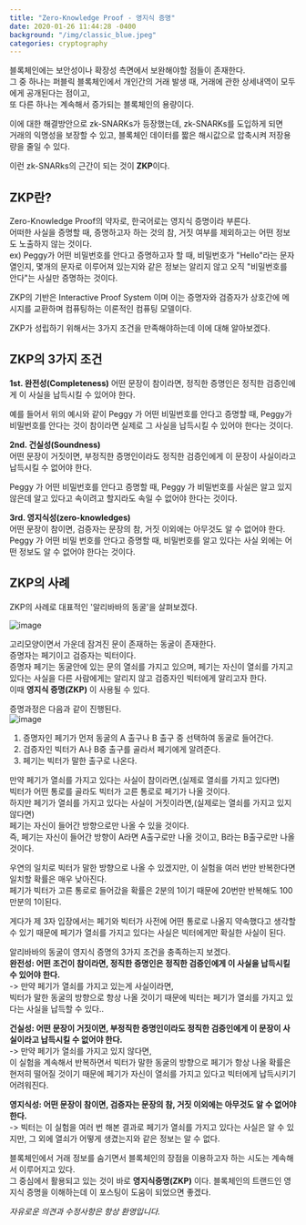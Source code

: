 ```yaml
---
title: "Zero-Knowledge Proof - 영지식 증명"
date: 2020-01-26 11:44:28 -0400
background: "/img/classic_blue.jpeg"
categories: cryptography
---
```


블록체인에는 보안성이나 확장성 측면에서 보완해야할 점들이 존재한다.  
그 중 하나는 퍼블릭 블록체인에서 개인간의 거래 발생 때, 거래에 관한 상세내역이 모두에게 공개된다는 점이고,  
또 다른 하나는 계속해서 증가되는 블록체인의 용량이다.  


이에 대한 해결방안으로 zk-SNARKs가 등장했는데, zk-SNARKs를 도입하게 되면  
거래의 익명성을 보장할 수 있고, 블록체인 데이터를 짧은 해시값으로 압축시켜 저장용량을 줄일 수 있다.  

이런 zk-SNARks의 근간이 되는 것이 **ZKP**이다. 


## ZKP란?  
Zero-Knowledge Proof의 약자로, 한국어로는 영지식 증명이라 부른다.  
어떠한 사실을 증명할 때, 증명하고자 하는 것의 참, 거짓 여부를 제외하고는 어떤 정보도 노출하지 않는 것이다.  
ex) Peggy가 어떤 비밀번호를 안다고 증명하고자 할 때, 비밀번호가 "Hello"라는 문자열인지, 몇개의 문자로 이루어져 있는지와 같은 정보는 알리지 않고 오직 "비밀번호를 안다"는 사실만 증명하는 것이다.  

ZKP의 기반은 Interactive Proof System 이며 이는 증명자와 검증자가 상호간에 메시지를 교환하며 컴퓨팅하는 이론적인 컴퓨팅 모델이다.  


ZKP가 성립하기 위해서는 3가지 조건을 만족해야하는데 이에 대해 알아보겠다.

## ZKP의 3가지 조건
**1st. 완전성(Completeness)**
어떤 문장이 참이라면, 정직한 증명인은 정직한 검증인에게 이 사실을 납득시킬 수 있어야 한다.  

예를 들어서 위의 예시와 같이 Peggy 가 어떤 비밀번호를 안다고 증명할 때, Peggy가 비밀번호를 안다는 것이 참이라면 실제로 그 사실을 납득시킬 수 있어야 한다는 것이다.  

**2nd. 건실성(Soundness)**  
어떤 문장이 거짓이면, 부정직한 증명인이라도 정직한 검증인에게 이 문장이 사실이라고 납득시킬 수 없어야 한다.  

Peggy 가 어떤 비밀번호를 안다고 증명할 때, Peggy 가 비밀번호를 사실은 알고 있지 않은데 알고 있다고 속이려고 할지라도 속일 수 없어야 한다는 것이다.  

**3rd.  영지식성(zero-knowledges)**  
어떤 문장이 참이면, 검증자는 문장의 참, 거짓 이외에는 아무것도 알 수 없어야 한다.  
Peggy 가 어떤 비밀 번호를 안다고 증명할 때, 비밀번호를 알고 있다는 사실 외에는 어떤 정보도 알 수 없어야 한다는 것이다.  

## ZKP의 사례
ZKP의 사례로 대표적인 '알리바바의 동굴'을 살펴보겠다.  

![image](https://user-images.githubusercontent.com/57262833/73135637-b46c9900-4087-11ea-9693-54d4b6601198.png)

고리모양이면서 가운데 잠겨진 문이 존재하는 동굴이 존재한다.  
증명자는 페기이고 검증자는 빅터이다.  
증명자 페기는 동굴안에 있는 문의 열쇠를 가지고 있으며, 페기는 자신이 열쇠를 가지고 있다는 사실을 다른 사람에게는 알리지 않고 검증자인 빅터에게 알리고자 한다.  
이때 **영지식 증명(ZKP)** 이 사용될 수 있다.

증명과정은 다음과 같이 진행된다.  
![image](https://user-images.githubusercontent.com/57262833/73135669-01e90600-4088-11ea-8edd-fe983616031c.png)

1) 증명자인 페기가 먼저 동굴의 A 출구나 B 출구 중 선택하여 동굴로 들어간다.  
2) 검증자인 빅터가 A나 B중 출구를 골라서 페기에게 알려준다.  
3) 페기는 빅터가 말한 출구로 나온다.  

만약 페기가 열쇠를 가지고 있다는 사실이 참이라면,(실제로 열쇠를 가지고 있다면)  
빅터가 어떤 통로를 골라도 빅터가 고른 통로로 페기가 나올 것이다.  
하지만 페기가 열쇠를 가지고 있다는 사실이 거짓이라면,(실제로는 열쇠를 가지고 있지 않다면)  
페기는 자신이 들어간 방향으로만 나올 수 있을 것이다.  
즉, 페기는 자신이 들어간 방향이 A라면 A출구로만 나올 것이고, B라는 B출구로만 나올 것이다.  


우연의 일치로 빅터가 말한 방향으로 나올 수 있겠지만, 이 실험을 여러 번만 반복한다면 일치할 확률은 매우 낮아진다.  
페기가 빅터가 고른 통로로 들어갔을 확률은 2분의 1이기 때문에 20번만 반복해도 100만분의 1이된다.  

게다가 제 3자 입장에서는 페기와 빅터가 사전에 어떤 통로로 나올지 약속했다고 생각할 수 있기 때문에 페기가 열쇠를 가지고 있다는 사실은 빅터에게만 확실한 사실이 된다.  


알리바바의 동굴이 영지식 증명의 3가지 조건을 충족하는지 보겠다.  
**완전성: 어떤 조건이 참이라면, 정직한 증명인은 정직한 검증인에게 이 사실을 납득시킬 수 있어야 한다.**  
-> 만약 페기가 열쇠를 가지고 있는게 사실이라면,  
빅터가 말한 동굴의 방향으로 항상 나올 것이기 때문에 빅터는 페기가 열쇠를 가지고 있다는 사실을 납득할 수 있다..  

**건실성: 어떤 문장이 거짓이면, 부정직한 증명인이라도 정직한 검증인에게 이 문장이 사실이라고 납득시킬 수 없어야 한다.**  
-> 만약 페기가 열쇠를 가지고 있지 않다면,  
이 실험을 계속해서 반복하면서 빅터가 말한 동굴의 방향으로 페기가 항상 나올 확률은 현저히 떨어질 것이기 때문에 페기가 자신이 열쇠를 가지고 있다고 빅터에게 납득시키기 어려워진다.  

**영지식성: 어떤 문장이 참이면, 검증자는 문장의 참, 거짓 이외에는 아무것도 알 수 없어야 한다.**  
-> 빅터는 이 실험을 여러 번 해본 결과로 페기가 열쇠를 가지고 있다는 사실은 알 수 있지만, 그 외에 열쇠가 어떻게 생겼는지와 같은 정보는 알 수 없다. 


블록체인에서 거래 정보를 숨기면서 블록체인의 장점을 이용하고자 하는 시도는 계속해서 이루어지고 있다.  
그 중심에서 활용되고 있는 것이 바로 **영지식증명(ZKP)** 이다.
블록체인의 트랜드인 영지식 증명을 이해하는데 이 포스팅이 도움이 되었으면 좋겠다.

*자유로운 의견과 수정사항은 항상 환영입니다.*




